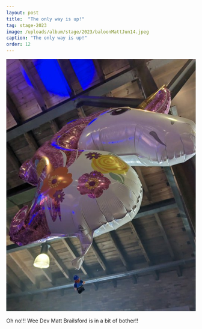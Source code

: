 ```yaml
---
layout: post
title:  "The only way is up!"
tag: stage-2023
image: /uploads/album/stage/2023/baloonMattJun14.jpeg
caption: "The only way is up!"
order: 12
---
```


![](/uploads/album/stage/2023/baloonMattJun14.jpeg)

Oh no!!! Wee Dev Matt Brailsford is in a bit of bother!!